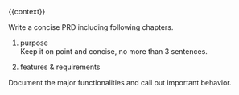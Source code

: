 {{context}}  

Write a concise PRD including following chapters.

1. purpose  
Keep it on point and concise, no more than 3 sentences.  

2. features & requirements  

Document the major functionalities and call out important behavior.

